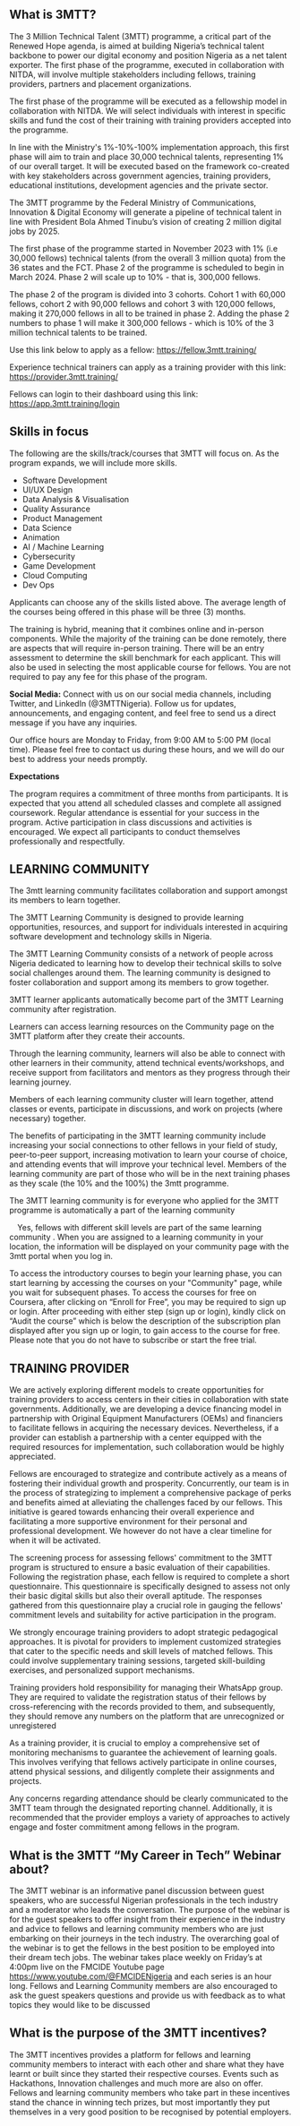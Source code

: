 ﻿## <a name="_2snbvq3681ej"></a>What is 3MTT?
The 3 Million Technical Talent (3MTT) programme, a critical part of the Renewed Hope agenda, is aimed at building Nigeria’s technical talent backbone to power our digital economy and position Nigeria as a net talent exporter. The first phase of the programme, executed in collaboration with NITDA, will involve multiple stakeholders including fellows, training providers, partners and placement organizations.

The first phase of the programme will be executed as a fellowship model in collaboration with NITDA. We will select individuals with interest in specific skills and fund the cost of their training with training providers accepted into the programme.

In line with the Ministry's 1%-10%-100% implementation approach, this first phase will aim to train and place 30,000 technical talents, representing 1% of our overall target. It will be executed based on the framework co-created with key stakeholders across government agencies, training providers, educational institutions, development agencies and the private sector.

The 3MTT programme by the Federal Ministry of Communications, Innovation & Digital Economy will generate a pipeline of technical talent in line with President Bola Ahmed Tinubu’s vision of creating 2 million digital jobs by 2025.

The first phase of the programme started in November 2023 with 1% (i.e 30,000 fellows) technical talents (from the overall 3 million quota) from the 36 states and the FCT. Phase 2 of the programme is scheduled to begin in March 2024. Phase 2 will scale up to 10% - that is, 300,000 fellows. 

The phase 2 of the program is divided into 3 cohorts. Cohort 1 with 60,000 fellows, cohort 2 with 90,000 fellows and cohort 3 with 120,000 fellows, making it 270,000 fellows in all to be trained in phase 2. Adding the phase 2 numbers to phase 1 will make it 300,000 fellows - which is 10% of the 3 million technical talents to be trained. 

Use this link below to apply as a fellow: <https://fellow.3mtt.training/>

Experience technical trainers can apply as a training provider with this link: <https://provider.3mtt.training/>

Fellows can login to their dashboard using this link: <https://app.3mtt.training/login>

## <a name="_c6kh9rk698um"></a>Skills in focus
The following are the skills/track/courses that 3MTT will focus on. As the program expands, we will include more skills.

- Software Development
- UI/UX Design
- Data Analysis & Visualisation
- Quality Assurance
- Product Management
- Data Science
- Animation
- AI / Machine Learning
- Cybersecurity
- Game Development
- Cloud Computing
- Dev Ops

Applicants can choose any of the skills listed above. The average length of the courses being offered in this phase will be three (3) months. 

The training is hybrid, meaning that it combines online and in-person components. While the majority of the training can be done remotely, there are aspects that will require in-person training.  There will be an entry assessment to determine the skill benchmark for each applicant. This will also be used in selecting the most applicable course for fellows. You are not required to pay any fee for this phase of the program. 

**Social Media:** Connect with us on our social media channels, including Twitter, and LinkedIn (@3MTTNigeria). Follow us for updates, announcements, and engaging content, and feel free to send us a direct message if you have any inquiries.

Our office hours are Monday to Friday, from 9:00 AM to 5:00 PM (local time). Please feel free to contact us during these hours, and we will do our best to address your needs promptly.

**Expectations**

The program requires a commitment of three months from participants. It is expected that you attend all scheduled classes and complete all assigned coursework. Regular attendance is essential for your success in the program. Active participation in class discussions and activities is encouraged. We expect all participants to conduct themselves professionally and respectfully.


## <a name="_dahgglm84or9"></a>LEARNING COMMUNITY


The 3mtt learning community facilitates collaboration and support amongst its members to learn together.

The 3MTT Learning Community is designed to provide learning opportunities, resources, and support for individuals interested in acquiring software development and technology skills in Nigeria. 

The 3MTT Learning Community consists of a network of people across Nigeria dedicated to learning how to develop their technical skills to solve social challenges around them. The learning community is designed to foster collaboration and support among its members to grow together.

3MTT learner applicants automatically become part of the 3MTT Learning community after registration. 

Learners can access learning resources on the Community page on the 3MTT platform after they create their accounts. 

Through the learning community, learners will also be able to connect with other learners in their community, attend technical events/workshops, and receive support from facilitators and mentors as they progress through their learning journey. 



Members of each learning community cluster will learn together, attend classes or events, participate in discussions, and work on projects (where necessary) together.



The benefits of participating in the 3MTT learning community include increasing your social connections to other fellows in your field of study, peer-to-peer support, increasing motivation to learn your course of choice, and attending events that will improve your technical level. Members of the learning community are part of those who will be in the next training phases as they scale (the 10% and the 100%) the 3mtt programme.



The 3MTT learning community is for everyone who applied for the 3MTT programme is automatically a part of the learning community

`  `Yes, fellows with different skill levels are part of the same learning community . When you are assigned to a learning community in your location, the information will be displayed on your community page with the 3mtt portal when you log in.


To access the introductory courses to begin your learning phase, you can start learning by accessing the courses on your "Community" page, while you wait for subsequent phases. To access the courses for free on Coursera, after clicking on “Enroll for Free”, you may be required to sign up or login. After proceeding with either step (sign up or login), kindly click on “Audit the course” which is below the description of the subscription plan displayed after you sign up or login, to gain access to the course for free. Please note that you do not have to subscribe or start the free trial.



## <a name="_x87s8s14jzor"></a>TRAINING PROVIDER

We are actively exploring different models to create opportunities for training providers to access centers in their cities in collaboration with state governments. Additionally, we are developing a device financing model in partnership with Original Equipment Manufacturers (OEMs) and financiers to facilitate fellows in acquiring the necessary devices. Nevertheless, if a provider can establish a partnership with a center equipped with the required resources for implementation, such collaboration would be highly appreciated.


Fellows are encouraged to strategize and contribute actively as a means of fostering their individual growth and prosperity. Concurrently, our team is in the process of strategizing to implement a comprehensive package of perks and benefits aimed at alleviating the challenges faced by our fellows. This initiative is geared towards enhancing their overall experience and facilitating a more supportive environment for their personal and professional development. We however do not have a clear timeline for when it will be activated.


The screening process for assessing fellows' commitment to the 3MTT program is structured to ensure a basic evaluation of their capabilities. Following the registration phase, each fellow is required to complete a short questionnaire. This questionnaire is specifically designed to assess not only their basic digital skills but also their overall aptitude. The responses gathered from this questionnaire play a crucial role in gauging the fellows' commitment levels and suitability for active participation in the program.

We strongly encourage training providers to adopt strategic pedagogical approaches. It is pivotal for providers to implement customized strategies that cater to the specific needs and skill levels of matched fellows. This could involve supplementary training sessions, targeted skill-building exercises, and personalized support mechanisms.

Training providers hold responsibility for managing their WhatsApp group. They are required to validate the registration status of their fellows by cross-referencing with the records provided to them, and subsequently, they should remove any numbers on the platform that are unrecognized or unregistered

As a training provider, it is crucial to employ a comprehensive set of monitoring mechanisms to guarantee the achievement of learning goals. This involves verifying that fellows actively participate in online courses, attend physical sessions, and diligently complete their assignments and projects.


Any concerns regarding attendance should be clearly communicated to the 3MTT team through the designated reporting channel. Additionally, it is recommended that the provider employs a variety of approaches to actively engage and foster commitment among fellows in the program.


## <a name="_wonz7ctzs6u9"></a>What is the 3MTT “My Career in Tech” Webinar about?

The 3MTT webinar is an informative panel discussion between guest speakers, who are successful Nigerian professionals in the tech industry and a moderator who leads the conversation. The purpose of the webinar is for the guest speakers to offer insight from their experience in the industry and advice to fellows and learning community members who are just embarking on their journeys in the tech industry. The overarching goal of the webinar is to get the fellows in the best position to be employed into their dream tech jobs. The webinar takes place weekly on Friday’s at 4:00pm live on the FMCIDE Youtube page https://www.youtube.com/@FMCIDENigeria and each series is an hour long. Fellows and Learning Community members are also encouraged to ask the guest speakers questions and provide us with feedback as to what topics they would like to be discussed

## <a name="_1gbtikha4za1"></a>What is the purpose of the 3MTT incentives?

The 3MTT incentives provides a platform for fellows and learning community members to interact with each other and share what they have learnt or built since they started their respective courses. Events such as Hackathons, Innovation challenges and much more are also on offer. Fellows and learning community members who take part in these incentives stand the chance in winning tech prizes, but most importantly they put themselves in a very good position to be recognised by potential employers.








